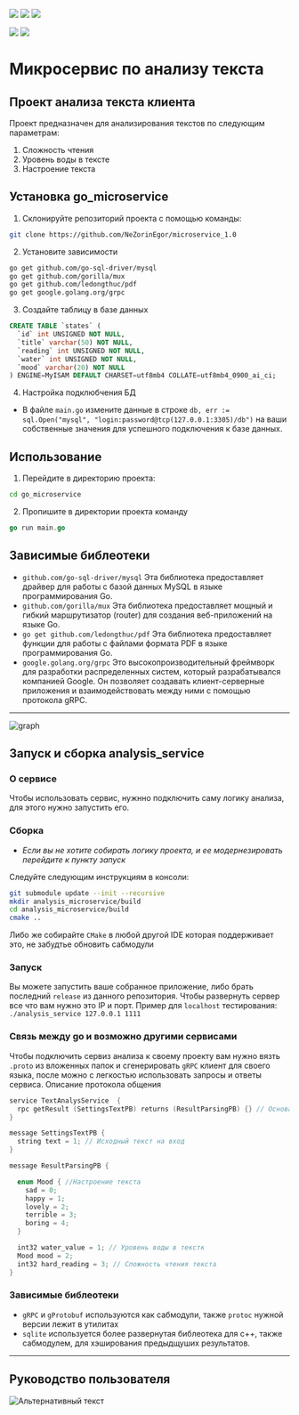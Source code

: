 
<img src="https://img.shields.io/badge/Golang-007d9c?style=for-the-badge&logo=Go&logoColor=ffffff"/>  <img src="https://img.shields.io/badge/++-369?style=for-the-badge&logo=C&logoColor=ffffff"/>  <img src="https://img.shields.io/badge/gRpc-399?style=for-the-badge&logo=&logoColor=000000"/> 

<img src="https://img.shields.io/badge/mysql-00758F?style=for-the-badge&logo=mysql&logoColor=F29111"/> <img src="https://img.shields.io/badge/postgresql-369?style=for-the-badge&logo=postgresql&logoColor=ffffff"/>





# Микросервис по анализу текста

## Проект анализа текста клиента
Проект предназначен для анализирования текстов по следующим параметрам:
1. Сложность чтения
2. Уровень воды в тексте
3. Настроение текста

## Установка go_microservice

1. Склонируйте репозиторий проекта с помощью команды:
```bash
git clone https://github.com/NeZorinEgor/microservice_1.0
```

2. Установите зависимости
```bash
go get github.com/go-sql-driver/mysql
go get github.com/gorilla/mux
go get github.com/ledongthuc/pdf
go get google.golang.org/grpc
```

3. Создайте таблицу в базе данных
```sql
CREATE TABLE `states` (
  `id` int UNSIGNED NOT NULL,
  `title` varchar(50) NOT NULL,
  `reading` int UNSIGNED NOT NULL,
  `water` int UNSIGNED NOT NULL,
  `mood` varchar(20) NOT NULL
) ENGINE=MyISAM DEFAULT CHARSET=utf8mb4 COLLATE=utf8mb4_0900_ai_ci;
```
4. Настройка подклюбчения БД
 - В файле `main.go` измените данные в строке `db, err := sql.Open("mysql", "login:password@tcp(127.0.0.1:3305)/db")` на ваши собственные значения для успешного подключения к базе данных.


## Использование

1. Перейдите в директорию проекта:
```bash
cd go_microservice
```

2. Пропишите в директории проекта команду

```go
go run main.go
```

## Зависимые библеотеки 

- `github.com/go-sql-driver/mysql` Эта библиотека предоставляет драйвер для работы с базой данных MySQL в языке программирования Go. 
- `github.com/gorilla/mux` Эта библиотека предоставляет мощный и гибкий маршрутизатор (router) для создания веб-приложений на языке Go.
- `go get github.com/ledongthuc/pdf` Эта библиотека предоставляет функции для работы с файлами формата PDF в языке программирования Go.
- `google.golang.org/grpc` Это высокопроизводительный фреймворк для разработки распределенных систем, который разрабатывался компанией Google. Он позволяет создавать клиент-серверные приложения и взаимодействовать между ними с помощью протокола gRPC.

_____

![graph](https://github.com/NeZorinEgor/microservice_1.0/assets/92841151/b56e7627-7dba-4771-8bc5-0bc1bfa589b3)

## Запуск и сборка analysis_service

### О сервисе

Чтобы использовать сервис, нужнно подключить саму логику анализа, для этого нужно запустить его.

### Сборка

- *Если вы не хотите собирать логику проекта, и ее модернезировать перейдите к пункту запуск*

Следуйте следующим инструкциям в консоли:
```bash
git submodule update --init --recursive
mkdir analysis_microservice/build
cd analysis_microservice/build
cmake ..
```
Либо же собирайте `CMake` в любой другой IDE которая поддерживает это, не забудтье обновить сабмодули

### Запуск

Вы можете запустить ваше собранное приложение, либо брать последний `release` из данного репозитория.
Чтобы развернуть сервер все что вам нужно это IP и порт. Пример для `localhost` тестирования:
`./analysis_service 127.0.0.1 1111`

### Связь между go и возможно другими сервисами

Чтобы подключить сервиз анализа к своему проекту вам нужно вязть `.proto` из вложенных папок и сгенерировать
`gRPC` клиент для своего языка, после можно с легкостью использовать запросы и ответы сервиса. Описание протокола общения

```c++
service TextAnalysService  {
  rpc getResult (SettingsTextPB) returns (ResultParsingPB) {} // Основаное взаимодействие с сервисом
}

message SettingsTextPB {
  string text = 1; // Исходный текст на вход
}

message ResultParsingPB {

  enum Mood { //Настроение текста
    sad = 0;
    happy = 1;
    lovely = 2;
    terrible = 3;
    boring = 4;
  }

  int32 water_value = 1; // Уровень воды в текстк
  Mood mood = 2; 
  int32 hard_reading = 3; // Сложность чтения текста
}
```

### Зависимые библеотеки 

- `gRPC` и `gProtobuf` используются как сабмодули, также `protoc` нужной версии лежит в утилитах
- `sqlite` используется более развернутая библеотека для с++, также сабмодулем, для хэширования предыдщуших результатов. 

_____

## Руководство пользователя

![Альтернативный текст](https://github.com/NeZorinEgor/microservice_1.0/blob/main/static/screen.gif?raw=true)

##
